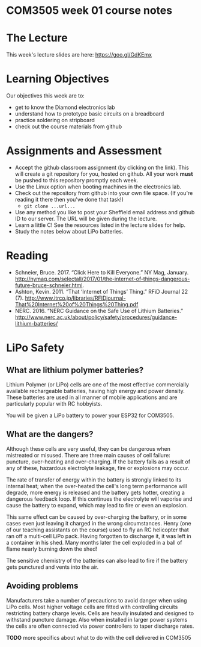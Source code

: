 COM3505 week 01 course notes
===

# The Lecture

This week's lecture slides are here: https://goo.gl/GdKEmx


# Learning Objectives

Our objectives this week are to:

- get to know the Diamond electronics lab
- understand how to prototype basic circuits on a breadboard
- practice soldering on stripboard
- check out the course materials from github


# Assignments and Assessment

- Accept the github classroom assignment (by clicking on the link). This will
  create a git repository for you, hosted on github. All your work **must** be
  pushed to this repository promptly each week.
- Use the Linux option when booting machines in the electronics lab.
- Check out the repository from github into your own file space. (If you're
  reading it there then you've done that task!)
    - `git clone ...url...`
- Use any method you like to post your Sheffield email address and github ID
  to our server. The URL will be given during the lecture.
- Learn a little C! See the resources listed in the lecture slides for help.
- Study the notes below about LiPo batteries.


# Reading

- Schneier, Bruce. 2017. “Click Here to Kill Everyone.” NY Mag, January.
  http://nymag.com/selectall/2017/01/the-internet-of-things-dangerous-future-bruce-schneier.html.
- Ashton, Kevin. 2011. “That ‘Internet of Things’ Thing.” RFiD Journal 22 (7).
  http://www.itrco.jp/libraries/RFIDjournal-That%20Internet%20of%20Things%20Thing.pdf
- NERC. 2016. “NERC Guidance on the Safe Use of Lithium Batteries.”
  http://www.nerc.ac.uk/about/policy/safety/procedures/guidance-lithium-batteries/


# LiPo Safety

## What are lithium polymer batteries?

Lithium Polymer (or LiPo) cells are one of the most effective commercially
available rechargeable batteries, having high energy and power density. These
batteries are used in all manner of mobile applications and are particularly
popular with RC hobbyists.

You will be given a LiPo battery to power your ESP32 for COM3505.

## What are the dangers?

Although these cells are very useful, they can be dangerous when mistreated or
misused. There are three main causes of cell failure: puncture, over-heating
and over-charging. If the battery fails as a result of any of these, hazardous
electrolyte leakage, fire or explosions may occur.

The rate of transfer of energy within the battery is strongly linked to its
internal heat; when the over-heated the cell's long term performance will
degrade, more energy is released and the battery gets hotter, creating a
dangerous feedback loop. If this continues the electrolyte will vaporise and
cause the battery to expand, which may lead to fire or even an explosion.

This same effect can be caused by over-charging the battery, or in some cases
even just leaving it charged in the wrong circumstances. Henry (one of our
teaching assistants on the course) used to fly an RC helicopter that ran off a
multi-cell LiPo pack. Having forgotten to discharge it, it was left in a
container in his shed. Many months later the cell exploded in a ball of flame
nearly burning down the shed!

The sensitive chemistry of the batteries can also lead to fire if the battery
gets punctured and vents into the air.

## Avoiding problems

Manufacturers take a number of precautions to avoid danger when using LiPo
cells. Most higher voltage cells are fitted with controlling circuits
restricting battery charge levels. Cells are heavily insulated and designed to
withstand puncture damage. Also when installed in larger power systems the
cells are often connected via power controllers to taper discharge rates. 

**TODO** more specifics about what to do with the cell delivered in COM3505
